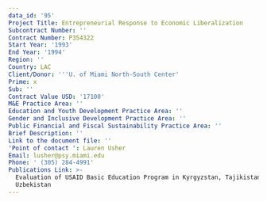 ```yaml
---
data_id: '95'
Project Title: Entrepreneurial Response to Economic Liberalization
Subcontract Number: ''
Contract Number: P354322
Start Year: '1993'
End Year: '1994'
Region: ''
Country: LAC
Client/Donor: '''U. of Miami North-South Center'
Prime: x
Sub: ''
Contract Value USD: '17100'
M&E Practice Area: ''
Education and Youth Development Practice Area: ''
Gender and Inclusive Development Practice Area: ''
Public Financial and Fiscal Sustainability Practice Area: ''
Brief Description: ''
Link to the document file: ''
'Point of contact ': Lauren Usher
Email: lusher@psy.miami.edu
Phone: ' (305) 284-4991'
Publications Link: >-
  Evaluation of USAID Basic Education Program in Kyrgyzstan, Tajikistan, and
  Uzbekistan
---
```

